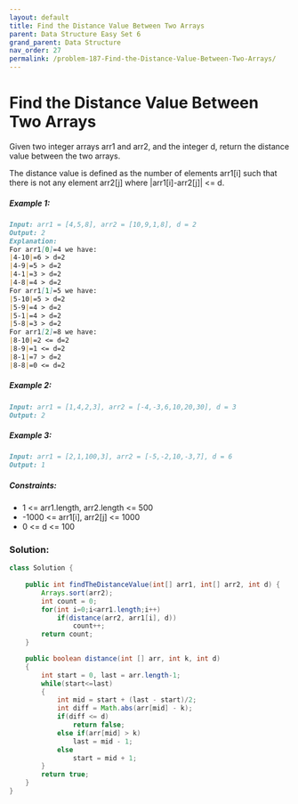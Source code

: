 ```yaml
---
layout: default
title: Find the Distance Value Between Two Arrays
parent: Data Structure Easy Set 6
grand_parent: Data Structure
nav_order: 27
permalink: /problem-187-Find-the-Distance-Value-Between-Two-Arrays/
---
```

# Find the Distance Value Between Two Arrays
Given two integer arrays arr1 and arr2, and the integer d, return the distance value between the two arrays.

The distance value is defined as the number of elements arr1[i] such that there is not any element arr2[j] where |arr1[i]-arr2[j]| <= d.

##### Example 1:
```markdown
Input: arr1 = [4,5,8], arr2 = [10,9,1,8], d = 2
Output: 2
Explanation:
For arr1[0]=4 we have:
|4-10|=6 > d=2
|4-9|=5 > d=2
|4-1|=3 > d=2
|4-8|=4 > d=2
For arr1[1]=5 we have:
|5-10|=5 > d=2
|5-9|=4 > d=2
|5-1|=4 > d=2
|5-8|=3 > d=2
For arr1[2]=8 we have:
|8-10|=2 <= d=2
|8-9|=1 <= d=2
|8-1|=7 > d=2
|8-8|=0 <= d=2
```
##### Example 2:
```markdown
Input: arr1 = [1,4,2,3], arr2 = [-4,-3,6,10,20,30], d = 3
Output: 2
```
##### Example 3:
```markdown
Input: arr1 = [2,1,100,3], arr2 = [-5,-2,10,-3,7], d = 6
Output: 1
```
##### Constraints:
* 1 <= arr1.length, arr2.length <= 500
* -1000 <= arr1[i], arr2[j] <= 1000
* 0 <= d <= 100

### Solution:
```java
class Solution {
   
    public int findTheDistanceValue(int[] arr1, int[] arr2, int d) {
        Arrays.sort(arr2);
        int count = 0;
        for(int i=0;i<arr1.length;i++) 
            if(distance(arr2, arr1[i], d)) 
                count++;
        return count;  
    }

    public boolean distance(int [] arr, int k, int d)
    {
        int start = 0, last = arr.length-1;
        while(start<=last)
        {
            int mid = start + (last - start)/2;
            int diff = Math.abs(arr[mid] - k);
            if(diff <= d)
                return false;
            else if(arr[mid] > k)
                last = mid - 1;
            else
                start = mid + 1;
        }
        return true;
    }
}
```